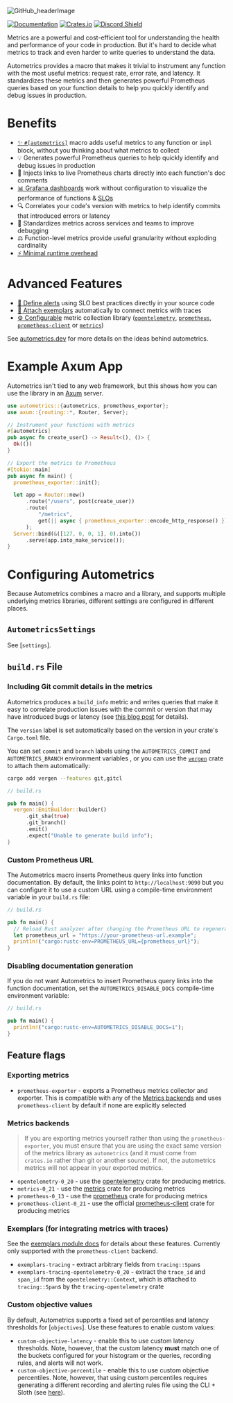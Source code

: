 <!-- This is used on docs.rs -->

![GitHub_headerImage](https://user-images.githubusercontent.com/3262610/221191767-73b8a8d9-9f8b-440e-8ab6-75cb3c82f2bc.png)

[![Documentation](https://docs.rs/autometrics/badge.svg)](https://docs.rs/autometrics)
[![Crates.io](https://img.shields.io/crates/v/autometrics.svg)](https://crates.io/crates/autometrics)
[![Discord Shield](https://discordapp.com/api/guilds/950489382626951178/widget.png?style=shield)](https://discord.gg/kHtwcH8As9)

Metrics are a powerful and cost-efficient tool for understanding the health and performance of your code in production. But it's hard to decide what metrics to track and even harder to write queries to understand the data.

Autometrics provides a macro that makes it trivial to instrument any function with the most useful metrics: request rate, error rate, and latency. It standardizes these metrics and then generates powerful Prometheus queries based on your function details to help you quickly identify and debug issues in production.

# Benefits

- [✨ `#[autometrics]`](autometrics) macro adds useful metrics to any function or `impl` block, without you thinking about what metrics to collect
- 💡 Generates powerful Prometheus queries to help quickly identify and debug issues in production
- 🔗 Injects links to live Prometheus charts directly into each function's doc comments
- [📊 Grafana dashboards](https://github.com/autometrics-dev/autometrics-shared#dashboards) work without configuration to visualize the performance of functions & [SLOs](objectives)
- 🔍 Correlates your code's version with metrics to help identify commits that introduced errors or latency
- 📏 Standardizes metrics across services and teams to improve debugging
- ⚖️ Function-level metrics provide useful granularity without exploding cardinality
- [⚡ Minimal runtime overhead](https://github.com/autometrics-dev/autometrics-rs#benchmarks)

# Advanced Features

- [🚨 Define alerts](objectives) using SLO best practices directly in your source code
- [📍 Attach exemplars](exemplars) automatically to connect metrics with traces
- [⚙️ Configurable](#metrics-backends) metric collection library ([`opentelemetry`](https://crates.io/crates/opentelemetry), [`prometheus`](https://crates.io/crates/prometheus), [`prometheus-client`](https://crates.io/crates/prometheus-client) or [`metrics`](https://crates.io/crates/metrics))

See [autometrics.dev](https://docs.autometrics.dev/) for more details on the ideas behind autometrics.

# Example Axum App

Autometrics isn't tied to any web framework, but this shows how you can use the library in an [Axum](https://github.com/tokio-rs/axum) server.

```rust
use autometrics::{autometrics, prometheus_exporter};
use axum::{routing::*, Router, Server};

// Instrument your functions with metrics
#[autometrics]
pub async fn create_user() -> Result<(), ()> {
  Ok(())
}

// Export the metrics to Prometheus
#[tokio::main]
pub async fn main() {
  prometheus_exporter::init();

  let app = Router::new()
      .route("/users", post(create_user))
      .route(
          "/metrics",
          get(|| async { prometheus_exporter::encode_http_response() }),
      );
  Server::bind(&([127, 0, 0, 1], 0).into())
      .serve(app.into_make_service());
}
```

# Configuring Autometrics

Because Autometrics combines a macro and a library, and supports multiple underlying metrics libraries, different settings are configured in different places.

## `AutometricsSettings`

See [`settings`].

## `build.rs` File

### Including Git commit details in the metrics

Autometrics produces a `build_info` metric and writes queries that make it easy to correlate production issues with the commit or version that may have introduced bugs or latency (see [this blog post](https://fiberplane.com/blog/autometrics-rs-0-4-spot-commits-that-introduce-errors-or-slow-down-your-application) for details).

The `version` label is set automatically based on the version in your crate's `Cargo.toml` file.

You can set `commit` and `branch` labels using the `AUTOMETRICS_COMMIT` and `AUTOMETRICS_BRANCH` environment variables , or you can use the [`vergen`](https://crates.io/crates/vergen) crate to attach them automatically:

```sh
cargo add vergen --features git,gitcl
```

```rust
// build.rs

pub fn main() {
  vergen::EmitBuilder::builder()
      .git_sha(true)
      .git_branch()
      .emit()
      .expect("Unable to generate build info");
}
```

### Custom Prometheus URL

The Autometrics macro inserts Prometheus query links into function documentation. By default, the links point to `http://localhost:9090` but you can configure it to use a custom URL using a compile-time environment variable in your `build.rs` file:

```rust
// build.rs

pub fn main() {
  // Reload Rust analyzer after changing the Prometheus URL to regenerate the links
  let prometheus_url = "https://your-prometheus-url.example";
  println!("cargo:rustc-env=PROMETHEUS_URL={prometheus_url}");
}
```

### Disabling documentation generation

If you do not want Autometrics to insert Prometheus query links into the function documentation, set the `AUTOMETRICS_DISABLE_DOCS` compile-time environment variable:

```rust
// build.rs

pub fn main() {
  println!("cargo:rustc-env=AUTOMETRICS_DISABLE_DOCS=1");
}
```

## Feature flags

### Exporting metrics

- `prometheus-exporter` - exports a Prometheus metrics collector and exporter. This is compatible with any of the [Metrics backends](#metrics-backends) and uses `prometheus-client` by default if none are explicitly selected

### Metrics backends

> If you are exporting metrics yourself rather than using the `prometheus-exporter`, you must ensure that you are using the exact same version of the metrics library as `autometrics` (and it must come from `crates.io` rather than git or another source). If not, the autometrics metrics will not appear in your exported metrics.

- `opentelemetry-0_20`  - use the [opentelemetry](https://crates.io/crates/opentelemetry) crate for producing metrics.
- `metrics-0_21` - use the [metrics](https://crates.io/crates/metrics) crate for producing metrics
- `prometheus-0_13` - use the [prometheus](https://crates.io/crates/prometheus) crate for producing metrics
- `prometheus-client-0_21` - use the official [prometheus-client](https://crates.io/crates/prometheus-client) crate for producing metrics

### Exemplars (for integrating metrics with traces)

See the [exemplars module docs](https://docs.rs/autometrics/latest/autometrics/exemplars/index.html) for details about these features. Currently only supported with the `prometheus-client` backend.

- `exemplars-tracing` - extract arbitrary fields from `tracing::Span`s
- `exemplars-tracing-opentelemetry-0_20` - extract the `trace_id` and `span_id` from the `opentelemetry::Context`, which is attached to `tracing::Span`s by the `tracing-opentelemetry` crate

### Custom objective values

By default, Autometrics supports a fixed set of percentiles and latency thresholds for [`objectives`]. Use these features to enable custom values:

- `custom-objective-latency` - enable this to use custom latency thresholds. Note, however, that the custom latency **must** match one of the buckets configured for your histogram or the queries, recording rules, and alerts will not work.
- `custom-objective-percentile` - enable this to use custom objective percentiles. Note, however, that using custom percentiles requires generating a different recording and alerting rules file using the CLI + Sloth (see [here](https://github.com/autometrics-dev/autometrics-rs/tree/main/autometrics-cli)).
